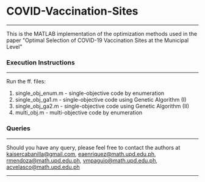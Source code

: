 # COVID-Vaccination-Sites

*******************************************
This is the MATLAB implementation of the optimization methods used in the paper "Optimal Selection of COVID-19 Vaccination Sites at the Municipal Level"

### Execution Instructions
*******************************************

Run the ff. files:
1. single_obj_enum.m - single-objective code by enumeration
2. single_obj_ga1.m - single-objective code using Genetic Algorithm (I)
3. single_obj_ga2.m - single-objective code using Genetic Algorithm (II)
5. multi_obj.m - multi-objective code by enumeration

### Queries
*******************************************
Should you have any query, please feel free to contact the authors at
kaisercabanilla@gmail.com, eaenriquez@math.upd.edu.ph, rmendoza@math.upd.edu.ph, vmpaguio@math.upd.edu.ph, acvelasco@math.upd.edu.ph
*******************************************
